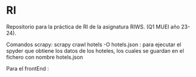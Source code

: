 # RI
Repositorio para la práctica de RI de la asignatura RIWS. (Q1 MUEI año 23-24).


Comandos scrapy: 
scrapy crawl hotels -O hotels.json : para ejecutar el spyder que obtiene los datos de los hoteles, los cuales se guardan en el fichero con nombre hotels.json

Para el frontEnd :

